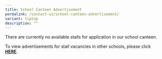 ```yaml
---
title: School Canteen Advertisement
permalink: /contact-us/school-canteen-advertisement/
variant: tiptap
description: ""
---
```

<p>There are currently no available stalls for application in our school
canteen.</p>
<p>To view advertisements for stall vacancies in other schools, please click <strong><a href="https://schadmsvc.moe.gov.sg/schcanteenads" rel="noopener noreferrer nofollow" target="_blank">HERE</a></strong>.</p>